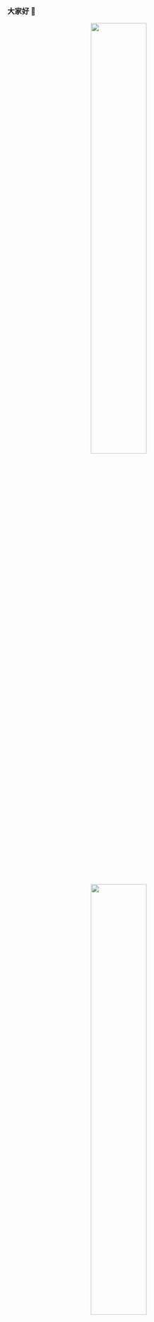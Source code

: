 ### 大家好 👋

<div align="center">
<img width="50%" src="https://github-readme-stats.vercel.app/api/top-langs/?username=kongxiangyiren&layout=compact">
<img width="50%" src="https://github-readme-stats.vercel.app/api?username=kongxiangyiren&show_icons=true&icon_color=0366d6&bg_color=ffffff&hide_title=true&include_all_commits=true&count_private=true">
</div>